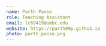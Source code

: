 ```yaml
---
name: Parth Panse
role: Teaching Assistant
email: lc69419@umbc.edu
website: https://parth09p.github.io
photo: parth_panse.png
---
```

